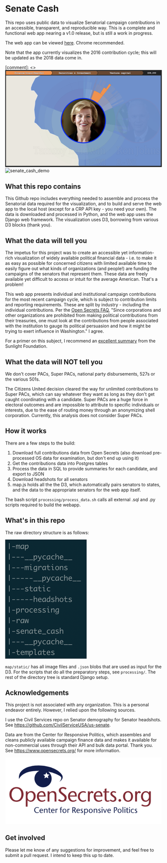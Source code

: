 # Senate Cash

This repo uses public data to visualize Senatorial campaign contributions in an accessible, transparent, and reproducible way. This is a complete and functional web app nearing a v1.0 release, but is still a work in progress.

The web app can be viewed [here](https://senate-cash.herokuapp.com/). Chrome recommended.

Note that the app currently visualizes the 2016 contribution cycle; this will be updated as the 2018 data come in.

[comment]: <> ![Tammy Baldwin](https://github.com/tobylunt/senate_cash/raw/master/map/static/tammy.png "Tammy Baldwin")
![senate_cash_demo](https://github.com/tobylunt/senate_cash/raw/master/map/static/sc.gif "Demo")

## What this repo contains

This Github repo includes everything needed to assemble and process the Senatorial data required for the visualization, and to build and serve the web app to the local host (except for a CRP API key - you need your own). The data is downloaded and processed in Python, and the web app uses the Django web framework. The visualization uses D3, borrowing from various D3 blocks (thank you).

## What the data will tell you

The impetus for this project was to create an accessible yet information-rich visualization of widely available political financial data - i.e. to make it as easy as possible for concerned citizens with limited available time to easily figure out what kinds of organizations (and people!) are funding the campaigns of the senators that represent them. These data are freely available yet difficult to access or intuit for the average American. That's a problem!

This web app presents individual and institutional campaign contributions for the most recent campaign cycle, which is subject to contribution limits and reporting requirements. These are split by industry - including the individual contributions. Per the [Open Secrets FAQ](https://www.opensecrets.org/resources/faq/), "Since corporations and other organizations are prohibited from making political contributions from their treasuries, one must look at the contributions from people associated with the institution to gauge its political persuasion and how it might be trying to exert influence in Washington." I agree.

For a primer on this subject, I recommend an [excellent summary](https://sunlightfoundation.com/2016/04/21/arent-there-limits-on-campaign-contributions-and-other-questions-youre-too-embarrassed-to-ask/) from the Sunlight Foundation.

## What the data will NOT tell you

We don't cover PACs, Super PACs, national party disbursements, 527s or the various 501s.

The Citizens United decision cleared the way for unlimited contributions to Super PACs, which can say whatever they want as long as they don't get caught coordinating with a candidate. Super PACs are a huge force in electoral outcomes and are impossible to attribute to specific individuals or interests, due to the ease of routing money through an anonymizing shell corporation. Currently, this analysis does not consider Super PACs.

## How it works

There are a few steps to the build:

1) Download full contributions data from Open Secrets (also download pre-processed OS data for examination, but don't end up using it)
2) Get the contributions data into Postgres tables
3) Process the data in SQL to provide summaries for each candidate, and export to JSON
4) Download headshots for all senators
5) map.js holds all the the D3, which automatically pairs senators to states, and the data to the appropriate senators for the web app itself.

The bash script `processing/process_data.sh` calls all external .sql and .py scripts required to build the webapp.

## What's in this repo

The raw directory structure is as follows:

![Tree](https://github.com/tobylunt/senate_cash/raw/master/map/static/dirtree.png "tree")

`map/static/` has all image files and `.json` blobs that are used as input for the D3. For the scripts that do all the preparatory steps, see `processing/`. The rest of the directory tree is standard Django setup.

## Acknowledgements

This project is not associated with any organization. This is a personal endeavor entirely. However, I relied upon the following sources.

I use the Civil Services repo on Senator demography for Senator headshots. See https://github.com/CivilServiceUSA/us-senate.

Data are from the Center for Responsive Politics, which assembles and cleans publicly available campaign finance data and makes it available for non-commercial uses through their API and bulk data portal. Thank you. See https://www.opensecrets.org/ for more information. 

![OS](https://github.com/tobylunt/senate_cash/raw/master/map/static/opensecrets.png "open secrets")

## Get involved

Please let me know of any suggestions for improvement, and feel free to submit a pull request. I intend to keep this up to date.